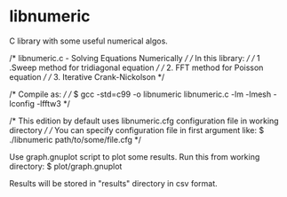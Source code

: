 libnumeric
==========

C library with some useful numerical algos.


/*	libnumeric.c -  Solving Equations Numerically		*/
/*	In this library: 					*/
/*	1 .Sweep method for tridiagonal equation		*/
/*	2. FFT method for Poisson equation			*/
/*	3. Iterative Crank-Nickolson				*/

/*	Compile as:								*/
/*	$ gcc -std=c99 -o libnumeric libnumeric.c -lm -lmesh -lconfig -lfftw3	*/

/*	This edition by default uses libnumeric.cfg configuration file in working directory	*/
/*	You can specify configuration file in first argument like: $ ./libnumeric path/to/some/file.cfg	*/

Use graph.gnuplot script to plot some results. Run this from working directory:
$ plot/graph.gnuplot

Results will be stored in "results" directory in csv format.
